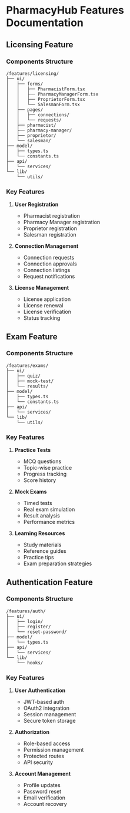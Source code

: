 # PharmacyHub Features Documentation

## Licensing Feature

### Components Structure

```
/features/licensing/
├── ui/
│   ├── forms/
│   │   ├── PharmacistForm.tsx
│   │   ├── PharmacyManagerForm.tsx
│   │   ├── ProprietorForm.tsx
│   │   └── SalesmanForm.tsx
│   ├── pages/
│   │   ├── connections/
│   │   └── requests/
│   ├── pharmacist/
│   ├── pharmacy-manager/
│   ├── proprietor/
│   └── salesman/
├── model/
│   ├── types.ts
│   └── constants.ts
├── api/
│   └── services/
└── lib/
    └── utils/
```

### Key Features

1. **User Registration**
   - Pharmacist registration
   - Pharmacy Manager registration
   - Proprietor registration
   - Salesman registration

2. **Connection Management**
   - Connection requests
   - Connection approvals
   - Connection listings
   - Request notifications

3. **License Management**
   - License application
   - License renewal
   - License verification
   - Status tracking

## Exam Feature

### Components Structure

```
/features/exams/
├── ui/
│   ├── quiz/
│   ├── mock-test/
│   └── results/
├── model/
│   ├── types.ts
│   └── constants.ts
├── api/
│   └── services/
└── lib/
    └── utils/
```

### Key Features

1. **Practice Tests**
   - MCQ questions
   - Topic-wise practice
   - Progress tracking
   - Score history

2. **Mock Exams**
   - Timed tests
   - Real exam simulation
   - Result analysis
   - Performance metrics

3. **Learning Resources**
   - Study materials
   - Reference guides
   - Practice tips
   - Exam preparation strategies

## Authentication Feature

### Components Structure

```
/features/auth/
├── ui/
│   ├── login/
│   ├── register/
│   └── reset-password/
├── model/
│   └── types.ts
├── api/
│   └── services/
└── lib/
    └── hooks/
```

### Key Features

1. **User Authentication**
   - JWT-based auth
   - OAuth2 integration
   - Session management
   - Secure token storage

2. **Authorization**
   - Role-based access
   - Permission management
   - Protected routes
   - API security

3. **Account Management**
   - Profile updates
   - Password reset
   - Email verification
   - Account recovery